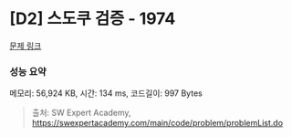 # [D2] 스도쿠 검증 - 1974 

[문제 링크](https://swexpertacademy.com/main/code/problem/problemDetail.do?contestProbId=AV5Psz16AYEDFAUq) 

### 성능 요약

메모리: 56,924 KB, 시간: 134 ms, 코드길이: 997 Bytes



> 출처: SW Expert Academy, https://swexpertacademy.com/main/code/problem/problemList.do